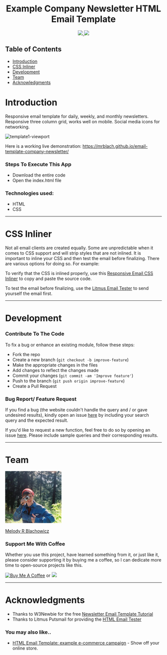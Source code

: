<h1 align="center">
Example Company Newsletter HTML Email Template
</h1> 
<p align="center">
  <a href="https://saythanks.io/to/melodyblachowicz%40gmail.com">
    <img src="https://img.shields.io/badge/SayThanks.io-%E2%98%BC-1EAEDB.svg">
  </a>
  <a href="https://www.paypal.com/paypalme/MRBlacho">
    <img src="https://img.shields.io/badge/$-donate-49eb34.svg?maxAge=2592000&amp;style=flat">
  </a>
</p>

## Table of Contents

- [Introduction](#introduction)
- [CSS Inliner](#cssInliner)
- [Development](#development)
- [Team](#team)
- [Acknowledgments](#acknowledgments)

<h1 id="introduction">Introduction</h1>

Responsive email template for daily, weekly, and monthly newsletters. Responsive three column grid, works well on mobile. Social media icons for networking.

<img src="https://i.ibb.co/0qQPc17/template1-viewport.png" alt="template1-viewport" border="0">

Here is a working live demonstration: https://mrblach.github.io/email-template-company-newsletter/

### Steps To Execute This App
- Download the entire code
- Open the index.html file

### Technologies used:
- HTML
- CSS

---
<h1 id="cssInliner">CSS Inliner</h1>

Not all email clients are created equally. Some are unpredictable when it comes to CSS support and will strip styles that are not inlined. It is important to inline your CSS and then test the email before finalizing. There are various options for doing so. For example:

To verify that the CSS is inlined properly, use this [Responsive Email CSS Inliner](https://htmlemail.io/inline/) to copy and paste the source code.

To test the email before finalizing, use the [Litmus Email Tester](https://putsmail.com/) to send yourself the email first.

---
<h1 id="development">Development</h1>

### Contribute To The Code

To fix a bug or enhance an existing module, follow these steps:

- Fork the repo
- Create a new branch (`git checkout -b improve-feature`)
- Make the appropriate changes in the files
- Add changes to reflect the changes made
- Commit your changes (`git commit -am 'Improve feature'`)
- Push to the branch (`git push origin improve-feature`)
- Create a Pull Request 

### Bug Report/ Feature Request

If you find a bug (the website couldn't handle the query and / or gave undesired results), kindly open an issue [here](https://github.com/MRBlach/weather-api/issues/new) by including your search query and the expected result.

If you'd like to request a new function, feel free to do so by opening an issue [here](https://github.com/MRBlach/weather-api/issues/new). Please include sample queries and their corresponding results.

---
<h1 id="team">Team</h1>
<img alt="user profile picture" src="https://github.com/MRBlach/covid-19/blob/main/images/avatar.png?raw=true"/>

[Melody R Blachowicz](https://github.com/MRBlach) 
 
### Support Me With Coffee

Whether you use this project, have learned something from it, or just like it, please consider supporting it by buying me a coffee, so I can dedicate more time to open-source projects like this.

<a href="https://www.buymeacoffee.com/MRBlach" target="_blank"><img src="https://www.buymeacoffee.com/assets/img/custom_images/yellow_img.png" alt="Buy Me A Coffee" style="height: auto !important;width: auto !important;" ></a>   or   <a href="https://www.patreon.com/MRBlach"><img src="https://c5.patreon.com/external/logo/become_a_patron_button@2x.png" width="160"></a>

---
<h1 id="acknowledgments">Acknowledgments</h1>

+ Thanks to W3Newbie for the free [Newsletter Email Template Tutorial](https://www.youtube.com/watch?v=bWioL_nn9cI&t=1s)
+ Thanks to Litmus Putsmail for providing the [HTML Email Tester](https://putsmail.com/)

### You may also like..

+ [HTML Email Template: example e-commerce campaign](https://github.com/MRBlach/email-template-mail-order-service "example e-commerce campaign") - Show off your online store.
